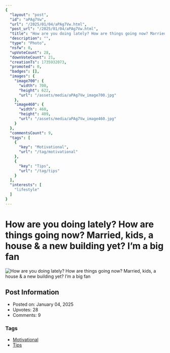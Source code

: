 ```yaml
---
{
  "layout": "post",
  "id": "aPAg7Vw",
  "url": "/2025/01/04/aPAg7Vw.html",
  "post_url": "/2025/01/04/aPAg7Vw.html",
  "title": "How are you doing lately? How are things going now? Married, kids, a house & a new building yet? I’m a big fan",
  "description": "",
  "type": "Photo",
  "nsfw": 0,
  "upVoteCount": 28,
  "downVoteCount": 21,
  "creationTs": 1735932073,
  "promoted": 0,
  "badges": [],
  "images": {
    "image700": {
      "width": 700,
      "height": 622,
      "url": "/assets/media/aPAg7Vw_image700.jpg"
    },
    "image460": {
      "width": 460,
      "height": 409,
      "url": "/assets/media/aPAg7Vw_image460.jpg"
    }
  },
  "commentsCount": 9,
  "tags": [
    {
      "key": "Motivational",
      "url": "/tag/motivational"
    },
    {
      "key": "Tips",
      "url": "/tag/tips"
    }
  ],
  "interests": [
    "lifestyle"
  ]
}
---
```


# How are you doing lately? How are things going now? Married, kids, a house & a new building yet? I’m a big fan

![How are you doing lately? How are things going now? Married, kids, a house & a new building yet? I’m a big fan](/assets/media/aPAg7Vw_image700.jpg)

## Post Information

- Posted on: January 04, 2025
- Upvotes: 28
- Comments: 9

### Tags

- [Motivational](/tag/Motivational)
- [Tips](/tag/Tips)
